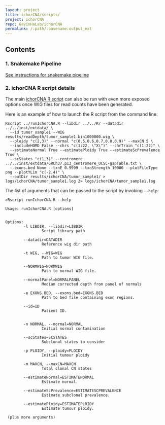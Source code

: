 ```yaml
---
layout: project
title: ichorCNA/scripts/
project: ichorCNA
repo: GavinHaLab/ichorCNA
permalink: /:path/:basename:output_ext
---
```


## Contents

### 1. Snakemake Pipeline ###
[See instructions for snakemake pipeline](snakemake)

### 2. ichorCNA R script details ###

The main [ichorCNA R script](https://github.com/GavinHaLab/ichorCNA/tree/master/scripts/scripts/runIchorCNA.R) can also be run with even more exposed options once WIG files for read counts have been generated.

Here is an example of how to launch the R script from the command line:
```
Rscript ../runIchorCNA.R --libdir ../../R/ --datadir ../../inst/extdata/ \
  --id tumor_sample1 --WIG results/readDepth/tumor_sample1.bin1000000.wig \
  --ploidy "c(2,3)" --normal "c(0.5,0.6,0.7,0.8,0.9)" --maxCN 5 \
  --includeHOMD False --chrs "c(1:22, \"X\")" --chrTrain "c(1:22)" \
  --estimateNormal True --estimatePloidy True --estimateScPrevalence True \
  --scStates "c(1,3)" --centromere ../../inst/extdata/GRCh37.p13_centromere_UCSC-gapTable.txt \
  --exons.bed None --txnE 0.9999 --txnStrength 10000 --plotFileType png --plotYLim "c(-2,4)" \
  --outDir results/ichorCNA/tumor_sample1/ > logs/ichorCNA/tumor_sample1.log 2> logs/ichorCNA/tumor_sample1.log
```

The list of arguments that can be passed to the script by invoking `--help`:
```
>Rscript runIchorCNA.R --help

Usage: runIchorCNA.R [options]


Options:
        -l LIBDIR, --libdir=LIBDIR
                Script library path

        --datadir=DATADIR
                Reference wig dir path

        -t WIG, --WIG=WIG
                Path to tumor WIG file.

        --NORMWIG=NORMWIG
                Path to normal WIG file.

        --normalPanel=NORMALPANEL
                Median corrected depth from panel of normals

        -e EXONS.BED, --exons.bed=EXONS.BED
                Path to bed file containing exon regions.

        --id=ID
                Patient ID.


        -n NORMAL, --normal=NORMAL
                Initial normal contamination

        --scStates=SCSTATES
                Subclonal states to consider

        -p PLOIDY, --ploidy=PLOIDY
                Initial tumour ploidy

        -m MAXCN, --maxCN=MAXCN
                Total clonal CN states

        --estimateNormal=ESTIMATENORMAL
                Estimate normal.

        --estimateScPrevalence=ESTIMATESCPREVALENCE
                Estimate subclonal prevalence.

        --estimatePloidy=ESTIMATEPLOIDY
                Estimate tumour ploidy.

 (plus more arguments)
```
